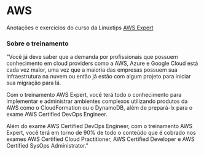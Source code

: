 # AWS

Anotações e exercícios do curso da Linuxtips [AWS Expert](https://www.linuxtips.io/products/treinamento-aws-expert)

### Sobre o treinamento

"Você já deve saber que a demanda por profissionais que possuem conhecimento em cloud providers como a AWS, Azure e Google Cloud está cada vez maior, uma vez que a maioria das empresas possuem sua infraestrutura na nuvem ou então já estão com algum projeto para iniciar sua migração para lá.

Com o treinamento AWS Expert, você terá todo o conhecimento para implementar e administrar ambientes complexos utilizando produtos da AWS como o CloudFormation ou o DynamoDB, além de prepará-lx para o exame AWS Certified DevOps Engineer.

Além do exame AWS Certified DevOps Engineer, com o treinamento AWS Expert, você terá em torno de 90% de todo o conteúdo que é cobrado nos exames AWS Certified Cloud Practitioner, AWS Certified Developer e AWS Certified SysOps Administrator."

